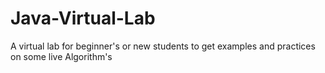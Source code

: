 # Java-Virtual-Lab
A virtual lab for beginner's or new students to get examples and practices on some live Algorithm's
